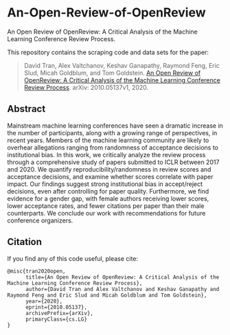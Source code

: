 # An-Open-Review-of-OpenReview
An Open Review of OpenReview: A Critical Analysis of the Machine Learning Conference Review Process.

This repository contains the scraping code and data sets for the paper:
> David Tran, Alex Valtchanov, Keshav Ganapathy, Raymond Feng, Eric Slud, Micah Goldblum, and Tom Goldstein. [An Open Review of OpenReview: A Critical Analysis of the Machine Learning Conference Review Process](https://arxiv.org/abs/2010.05137). arXiv: 2010.05137v1, 2020.

## Abstract
Mainstream machine learning conferences have seen a dramatic increase in the number of participants, along with a growing range of perspectives, in recent years. Members of the machine learning community are likely to overhear allegations ranging from randomness of acceptance decisions to institutional bias. In this work, we critically analyze the review process through a comprehensive study of papers submitted to ICLR between 2017 and 2020. We quantify reproducibility/randomness in review scores and acceptance decisions, and examine whether scores correlate with paper impact. Our findings suggest strong institutional bias in accept/reject decisions, even after controlling for paper quality. Furthermore, we find evidence for a gender gap, with female authors receiving lower scores, lower acceptance rates, and fewer citations per paper than their male counterparts. We conclude our work with recommendations for future conference organizers.

## Citation
If you find any of this code useful, please cite:

```
@misc{tran2020open,
      title={An Open Review of OpenReview: A Critical Analysis of the Machine Learning Conference Review Process}, 
      author={David Tran and Alex Valtchanov and Keshav Ganapathy and Raymond Feng and Eric Slud and Micah Goldblum and Tom Goldstein},
      year={2020},
      eprint={2010.05137},
      archivePrefix={arXiv},
      primaryClass={cs.LG}
}
```
